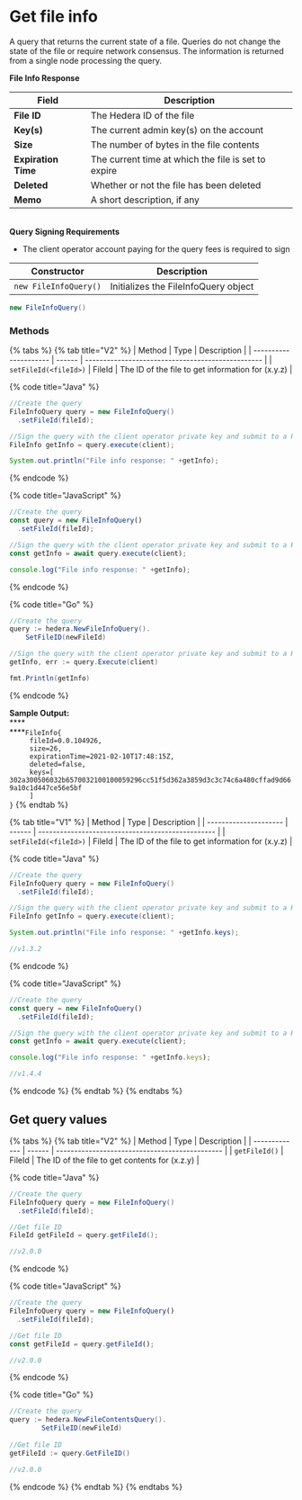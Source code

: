 # Get file info

A query that returns the current state of a file. Queries do not change the state of the file or require network consensus. The information is returned from a single node processing the query.

**File Info Response**

| **Field**           | Description                                         |
| ------------------- | --------------------------------------------------- |
| **File ID**         | The Hedera ID of the file                           |
| **Key(s)**          | The current admin key(s) on the account             |
| **Size**            | The number of bytes in the file contents            |
| **Expiration Time** | The current time at which the file is set to expire |
| **Deleted**         | Whether or not the file has been deleted            |
| **Memo**            | A short description, if any                         |

\
**Query Signing Requirements**

* The client operator account paying for the query fees is required to sign

| Constructor           | Description                          |
| --------------------- | ------------------------------------ |
| `new FileInfoQuery()` | Initializes the FileInfoQuery object |

```java
new FileInfoQuery()
```

### Methods

{% tabs %}
{% tab title="V2" %}
| Method                | Type   | Description                                       |
| --------------------- | ------ | ------------------------------------------------- |
| `setFileId(<fileId>)` | FileId | The ID of the file to get information for (x.y.z) |

{% code title="Java" %}
```java
//Create the query
FileInfoQuery query = new FileInfoQuery()
  .setFileId(fileId);

//Sign the query with the client operator private key and submit to a Hedera network
FileInfo getInfo = query.execute(client);

System.out.println("File info response: " +getInfo);
```
{% endcode %}

{% code title="JavaScript" %}
```javascript
//Create the query
const query = new FileInfoQuery()
  .setFileId(fileId);

//Sign the query with the client operator private key and submit to a Hedera network
const getInfo = await query.execute(client);

console.log("File info response: " +getInfo);
```
{% endcode %}

{% code title="Go" %}
```java
//Create the query
query := hedera.NewFileInfoQuery().
    SetFileID(newFileId)

//Sign the query with the client operator private key and submit to a Hedera network
getInfo, err := query.Execute(client)

fmt.Println(getInfo)
```
{% endcode %}

**Sample Output:**\
****\
****`FileInfo{`\
`      fileId=0.0.104926,  `\
`      size=26,  `\
`      expirationTime=2021-02-10T17:48:15Z,  `\
`      deleted=false,  `\
`     keys=[ 302a300506032b6570032100100059296cc51f5d362a3859d3c3c74c6a480cffad9d669a10c1d447ce56e5bf`\
`     ]`\
`}`
{% endtab %}

{% tab title="V1" %}
| Method                | Type   | Description                                       |
| --------------------- | ------ | ------------------------------------------------- |
| `setFileId(<fileId>)` | FileId | The ID of the file to get information for (x.y.z) |

{% code title="Java" %}
```java
//Create the query
FileInfoQuery query = new FileInfoQuery()
  .setFileId(fileId);

//Sign the query with the client operator private key and submit to a Hedera network
FileInfo getInfo = query.execute(client);

System.out.println("File info response: " +getInfo.keys);

//v1.3.2
```
{% endcode %}

{% code title="JavaScript" %}
```javascript
//Create the query
const query = new FileInfoQuery()
  .setFileId(fileId);

//Sign the query with the client operator private key and submit to a Hedera network
const getInfo = await query.execute(client);

console.log("File info response: " +getInfo.keys);

//v1.4.4
```
{% endcode %}
{% endtab %}
{% endtabs %}

## Get query values

{% tabs %}
{% tab title="V2" %}
| Method        | Type   | Description                                    |
| ------------- | ------ | ---------------------------------------------- |
| `getFileId()` | FileId | The ID of the file to get contents for (x.z.y) |

{% code title="Java" %}
```java
//Create the query
FileInfoQuery query = new FileInfoQuery()
  .setFileId(fileId);

//Get file ID
FileId getFileId = query.getFileId();

//v2.0.0
```
{% endcode %}

{% code title="JavaScript" %}
```javascript
//Create the query
FileInfoQuery query = new FileInfoQuery()
  .setFileId(fileId);

//Get file ID
const getFileId = query.getFileId();

//v2.0.0
```
{% endcode %}

{% code title="Go" %}
```java
//Create the query
query := hedera.NewFileContentsQuery().
		SetFileID(newFileId)
		
//Get file ID
getFileId := query.GetFileID()

//v2.0.0
```
{% endcode %}
{% endtab %}
{% endtabs %}

##
